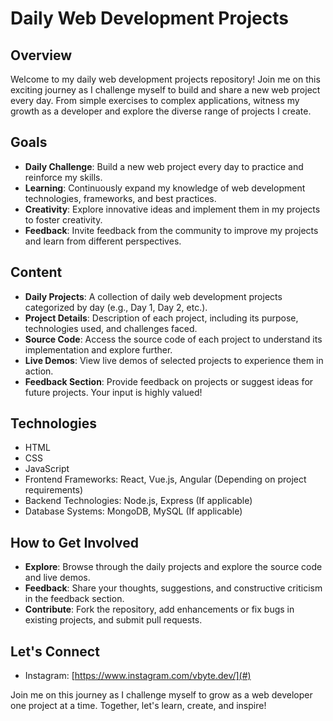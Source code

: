 # Daily Web Development Projects

## Overview
Welcome to my daily web development projects repository! Join me on this exciting journey as I challenge myself to build and share a new web project every day. From simple exercises to complex applications, witness my growth as a developer and explore the diverse range of projects I create.

## Goals
- **Daily Challenge**: Build a new web project every day to practice and reinforce my skills.
- **Learning**: Continuously expand my knowledge of web development technologies, frameworks, and best practices.
- **Creativity**: Explore innovative ideas and implement them in my projects to foster creativity.
- **Feedback**: Invite feedback from the community to improve my projects and learn from different perspectives.

## Content
- **Daily Projects**: A collection of daily web development projects categorized by day (e.g., Day 1, Day 2, etc.).
- **Project Details**: Description of each project, including its purpose, technologies used, and challenges faced.
- **Source Code**: Access the source code of each project to understand its implementation and explore further.
- **Live Demos**: View live demos of selected projects to experience them in action.
- **Feedback Section**: Provide feedback on projects or suggest ideas for future projects. Your input is highly valued!

## Technologies
- HTML
- CSS
- JavaScript
- Frontend Frameworks: React, Vue.js, Angular (Depending on project requirements)
- Backend Technologies: Node.js, Express (If applicable)
- Database Systems: MongoDB, MySQL (If applicable)

## How to Get Involved
- **Explore**: Browse through the daily projects and explore the source code and live demos.
- **Feedback**: Share your thoughts, suggestions, and constructive criticism in the feedback section.
- **Contribute**: Fork the repository, add enhancements or fix bugs in existing projects, and submit pull requests.

## Let's Connect
- Instagram: [https://www.instagram.com/vbyte.dev/](#)

Join me on this journey as I challenge myself to grow as a web developer one project at a time. Together, let's learn, create, and inspire!
